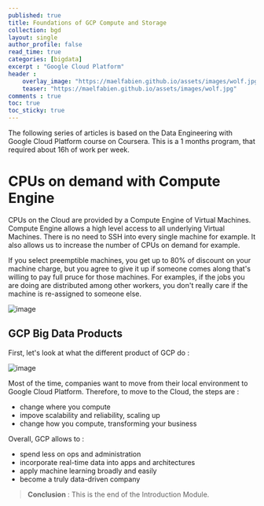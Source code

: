 ```yaml
---
published: true
title: Foundations of GCP Compute and Storage
collection: bgd
layout: single
author_profile: false
read_time: true
categories: [bigdata]
excerpt : "Google Cloud Platform"
header :
    overlay_image: "https://maelfabien.github.io/assets/images/wolf.jpg"
    teaser: "https://maelfabien.github.io/assets/images/wolf.jpg"
comments : true
toc: true
toc_sticky: true
---
```


The following series of articles is based on the Data Engineering with Google Cloud Platform course on Coursera. This is a 1 months program, that required about 16h of work per week.

# CPUs on demand with Compute Engine

CPUs on the Cloud are provided by a Compute Engine of Virtual Machines. Compute Engine allows a high level access to all underlying Virtual Machines. There is no need to SSH into every single machine for example. It also allows us to increase the number of CPUs on demand for example.

If you select preemptible machines, you get up to 80% of discount on your machine charge, but you agree to give it up if someone comes along that's willing to pay full pruce for those machines. For examples, if the jobs you are doing are distributed among other workers, you don't really care if the machine is re-assigned to someone else.

![image](https://maelfabien.github.io/assets/images/gcp_1.png)

## GCP Big Data Products

First, let's look at what the different product of GCP do :

![image](https://maelfabien.github.io/assets/images/gcp_2.png)

Most of the time, companies want to move from their local environment to Google Cloud Platform. Therefore, to move to the Cloud, the steps are :
- change where you compute
- impove scalability and reliability, scaling up
- change how you compute, transforming your business

Overall, GCP allows to :
- spend less on ops and administration
- incorporate real-time data into apps and architectures
- apply machine learning broadly and easily 
- become a truly data-driven company

> **Conclusion** : This is the end of the Introduction Module.
